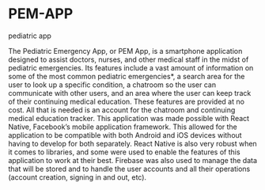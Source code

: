 # PEM-APP
pediatric app

The Pediatric Emergency App, or PEM App, is a smartphone application designed to assist doctors, nurses, and other medical staff in the midst of pediatric emergencies. 
Its features include a vast amount of information on some of the most common pediatric emergencies*, a search area for the user to look up a specific condition, a chatroom so the user can communicate with other users, and an area where the user can keep track of their continuing medical education. These features are provided at no cost. All that is needed is an account for the chatroom and continuing medical education tracker. 
This application was made possible with React Native, Facebook’s mobile application framework. This allowed for the application to be compatible with both Android and iOS devices without having to develop for both separately. React Native is also very robust when it comes to libraries, and some were used to enable the features of this application to work at their best. Firebase was also used to manage the data that will be stored and to handle the user accounts and all their operations (account creation, signing in and out, etc).  





